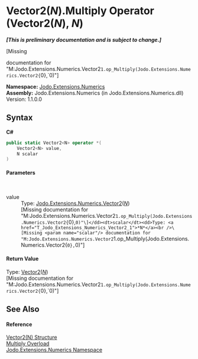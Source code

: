 # Vector2(*N*).Multiply Operator (Vector2(*N*), *N*)
 _**\[This is preliminary documentation and is subject to change.\]**_

\[Missing <summary> documentation for "M:Jodo.Extensions.Numerics.Vector2`1.op_Multiply(Jodo.Extensions.Numerics.Vector2{`0},`0)"\]

**Namespace:**&nbsp;<a href="N_Jodo_Extensions_Numerics">Jodo.Extensions.Numerics</a><br />**Assembly:**&nbsp;Jodo.Extensions.Numerics (in Jodo.Extensions.Numerics.dll) Version: 1.1.0.0

## Syntax

**C#**<br />
``` C#
public static Vector2<N> operator *(
	Vector2<N> value,
	N scalar
)
```


#### Parameters
&nbsp;<dl><dt>value</dt><dd>Type: <a href="T_Jodo_Extensions_Numerics_Vector2_1">Jodo.Extensions.Numerics.Vector2</a>(<a href="T_Jodo_Extensions_Numerics_Vector2_1">*N*</a>)<br />\[Missing <param name="value"/> documentation for "M:Jodo.Extensions.Numerics.Vector2`1.op_Multiply(Jodo.Extensions.Numerics.Vector2{`0},`0)"\]</dd><dt>scalar</dt><dd>Type: <a href="T_Jodo_Extensions_Numerics_Vector2_1">*N*</a><br />\[Missing <param name="scalar"/> documentation for "M:Jodo.Extensions.Numerics.Vector2`1.op_Multiply(Jodo.Extensions.Numerics.Vector2{`0},`0)"\]</dd></dl>

#### Return Value
Type: <a href="T_Jodo_Extensions_Numerics_Vector2_1">Vector2</a>(<a href="T_Jodo_Extensions_Numerics_Vector2_1">*N*</a>)<br />\[Missing <returns> documentation for "M:Jodo.Extensions.Numerics.Vector2`1.op_Multiply(Jodo.Extensions.Numerics.Vector2{`0},`0)"\]

## See Also


#### Reference
<a href="T_Jodo_Extensions_Numerics_Vector2_1">Vector2(N) Structure</a><br /><a href="Overload_Jodo_Extensions_Numerics_Vector2_1_op_Multiply">Multiply Overload</a><br /><a href="N_Jodo_Extensions_Numerics">Jodo.Extensions.Numerics Namespace</a><br />